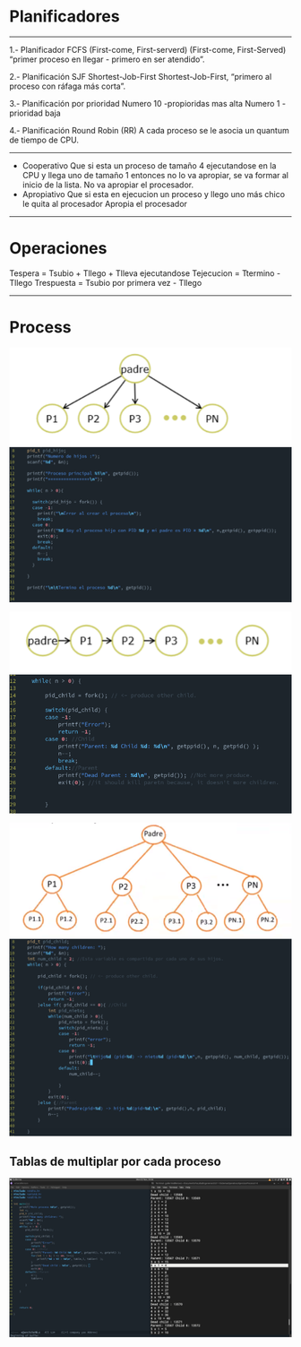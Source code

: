 # Planificadores
------------------------------------
1.- Planificador FCFS (First-come, First-serverd)
(First-come, First-Served) “primer proceso en llegar - primero en ser atendido”.

2.- Planificación SJF  Shortest-Job-First
Shortest-Job-First, “primero al proceso con ráfaga más corta”.

3.- Planificación por prioridad
Numero 10 -propioridas mas alta
Numero 1 - prioridad baja

4.- Planificación Round Robin (RR)
A cada proceso se le asocia un quantum de tiempo de CPU.

--------------------------------------
* Cooperativo
Que si esta un proceso de tamaño 4 ejecutandose en la CPU y llega uno de tamaño 1 entonces
no lo va apropiar, se va formar al inicio de la lista.
No va apropiar el procesador.
* Apropiativo
Que si esta en ejecucion un proceso y llego uno más chico le quita
al procesador
Apropia el procesador

------------------------------------------------
# Operaciones
Tespera = Tsubio + Tllego + Tlleva ejecutandose
Tejecucion = Ttermino - Tllego
Trespuesta = Tsubio por primera vez - Tllego

-------------------------------------

# Process 
![Ejercicio 6](./img/6.png)
![code6](./img/6-2.png)

![Ejercicio 8](./img/8.png)
![code8](./img/8-2.png)

![Ejercicio 6](./img/9.png)
![code6](./img/9-2.png)

## Tablas de multiplar por cada proceso
![Ejercicio 7b](./img/7B.png)


